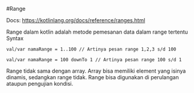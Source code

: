 #Range

Docs: https://kotlinlang.org/docs/reference/ranges.html

Range dalam kotlin adalah metode pemesanan data dalam range tertentu
Syntax

`val/var namaRange = 1..100 // Artinya pesan range 1,2,3 s/d 100`

`val/var namaRange = 100 downTo 1 // Artinya pesan range 100 s/d 1`

Range tidak sama dengan array.
Array bisa memiliki element yang isinya dinamis, sedangkan range tidak.
Range bisa digunakan di perulangan ataupun pengujian kondisi.
